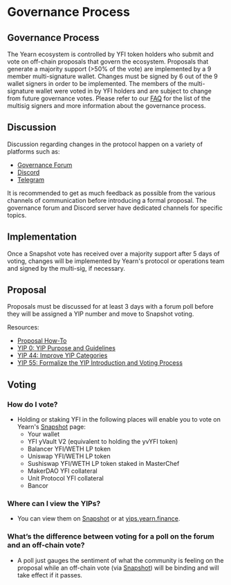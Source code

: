 # Governance Process

## Governance Process

The Yearn ecosystem is controlled by YFI token holders who submit and vote on off-chain proposals that govern the ecosystem. Proposals that generate a majority support \(&gt;50% of the vote\) are implemented by a 9 member multi-signature wallet. Changes must be signed by 6 out of the 9 wallet signers in order to be implemented. The members of the multi-signature wallet were voted in by YFI holders and are subject to change from future governance votes. Please refer to our [FAQ](https://docs.yearn.finance/resources/faq) for the list of the multisig signers and more information about the governance process.

## Discussion

Discussion regarding changes in the protocol happen on a variety of platforms such as:

* [Governance Forum](https://gov.yearn.finance/)
* [Discord](https://discord.yearn.finance)
* [Telegram](https://t.me/yearnfinance)

It is recommended to get as much feedback as possible from the various channels of communication before introducing a formal proposal. The governance forum and Discord server have dedicated channels for specific topics.

## Implementation

Once a Snapshot vote has received over a majority support after 5 days of voting, changes will be implemented by Yearn's protocol or operations team and signed by the multi-sig, if necessary.

## Proposal

Proposals must be discussed for at least 3 days with a forum poll before they will be assigned a YIP number and move to Snapshot voting.

Resources:

* [Proposal How-To](https://gov.yearn.finance/t/proposal-how-to/106)
* [YIP 0: YIP Purpose and Guidelines](https://yips.yearn.finance/YIPS/yip-0)
* [YIP 44: Improve YIP Categories](https://yips.yearn.finance/YIPS/yip-44)
* [YIP 55: Formalize the YIP Introduction and Voting Process](https://gov.yearn.finance/t/yip-55-formalize-the-yip-process/7959)

## Voting

### How do I vote?

* Holding or staking YFI in the following places will enable you to vote on Yearn's [Snapshot](https://snapshot.page/#/yearn) page:
  * Your wallet
  * YFI yVault V2 \(equivalent to holding the yvYFI token\)
  * Balancer YFI/WETH LP token
  * Uniswap YFI/WETH LP token
  * Sushiswap YFI/WETH LP token staked in MasterChef
  * MakerDAO YFI collateral
  * Unit Protocol YFI collateral
  * Bancor

### Where can I view the YIPs?

* You can view them on [Snapshot](https://snapshot.page/#/yearn) or at [yips.yearn.finance](https://yips.yearn.finance/all-yip).

### What’s the difference between voting for a poll on the forum and an off-chain vote?

* A poll just gauges the sentiment of what the community is feeling on the proposal while an off-chain vote \(via [Snapshot](https://snapshot.page/#/yearn)\) will be binding and will take effect if it passes.

